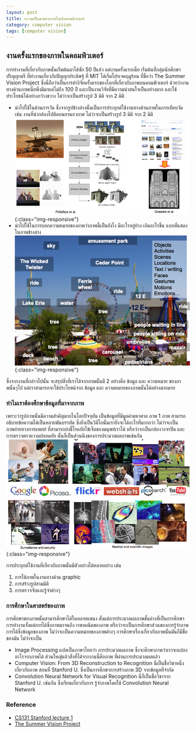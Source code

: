 ```yaml
---
layout: post
title: ความเป็นมาของภาพในเชิงคอมพิวเตอร์
category: computer vision
tags: [computer vision]
---
```


## งานครั้งแรกของภาพในคอมพิวเตอร์

การทำงานที่เกี่ยวกับภาพนั้นเริ่มต้นมาได้ซัก 50 ปีแล้ว แต่งานครั้งแรกเนี่ย
เริ่มต้นที่กลุ่มนักศึกษาปริญญาตรี ที่ทำงานเกี่ยวกับปัญญาประดิษฐ์ ที่ MIT ได้เริ่มโปรเจคฤดูร้อน
ที่ชื่อว่า The Summer Vision Project ซึ่งนี่ถือว่าเป็นการทำงิจัยครั้งแรกของโลกที่เกี่ยวกับภาพบนคอมพิวเตอร์
ด้วยว่างานทางด้านภาพเนี่ยพึ่งมีมาแค่ไม่ถึง 100 ปี และเป็นงานวิจัยที่มีความน่าสนใจเป็นอย่างมาก และใช้ประโยชน์ได้อย่างกว้างขวาง ไม่ว่าจะเป็นสร้างรูป 3 มิติ จาก 2 มิติ

* นำไปใช้ในด้านการวัด ซึ่งจากรูปข้างล่างนั้นเป็นการประยุกต์ใช้งานทางด้านภาพในการเทียบวัด เช่น งานที่นำกล้องไปติดบนยานอวกาศ ไม่ว่าจะเป็นสร้างรูป 3 มิติ จาก 2 มิติ
![image-title-here](/assets/image_post/vision_measure.png){:class="img-responsive"}
* นำไปใช้ในการบอกความหมายของภาพว่าภาพนี้เป็นยังไง มีอะไรอยู่บ้าง เกิดอะไรขึ้น แบบที่แสดงในภาพข้างล่าง
![image-title-here](/assets/image_post/vision_semantic.png){:class="img-responsive"}

ซึ่งจากงานที่กล่าวไปนั้น จะสรุปสิ่งที่เราได้จากภาพนั้นมี 2 อย่างคือ ข้อมูล และ ความหมาย ของภาพนั้นๆไป
แต่เราสามารถจะใช้ประโยชน์จาก ข้อมูล และ ความหมายของภาพนั้นได้อย่างมากมาย

### ทำไมเราต้องศึกษาข้อมูลที่มาจากภาพ
เพราะว่ารูปภาพนั้นมีความสำคัญมากในโลกปัจจุบัน เป็นข้อมูลที่มีมูลค่ามหาศาล ภาพ 1 ภาพ
สามารถอธิบายข้อความได้เป็นหลายพันบรรทัด ซึ่งยิ่งเป็นวิดีโอนั้นเรายิ่งจะได้อะไรที่มากกว่า ไม่ว่าจะเป็น
ภาพถ่ายทางการแพทย์ ที่สามารถบ่งชี้โรคภัยไข้เจ็บของมนุษย์เราได้ หรือว่าจะเป็นกล้องวงจรปิด
และการตรวจตราความปลอดภัย นั้นก็เป็นส่วนนึงของการประมวลผลภาพเช่นกัน
![image-title-here](/assets/image_post/vision_useful.png){:class="img-responsive"}

การประยุกต์ใช้งานที่เกี่ยวกับภาพนั้นมีตัวอย่างได้หลายอย่าง เช่น
1. การใช้ภาพในงานทางด้าน graphic
2. การสร้างรูปสามมิติ
3. การตรวจจับและรู้จำต่างๆ


### การศึกษาในศาสตร์ของภาพ

การศึกษาของภาพนั้นสามารศึกษาได้ในหลายแขนง
ตั้งแต่การประมวลผลภาพชั้นล่างที่เป็นการศึกษาการทำงานจั้งแต่การได้ซึ่งภาพมาจนถึง เรขาคณิตของภาพ
หรือว่าจะเป็นการศึกษาส่วนของการรู้จำภาพ การได้ซึ่งข้อมูลของภาพ ไม่ว่าจะเป็นความหมายของภาพต่างๆ
การศึกษาเรื่องเกี่ยวกับภาพนั้นมันก็มีชื่อของมัน ไม่ว่าจะเป็น
* Image Processing แปลเป็นภาษาไทยว่า การประมวลผลภาพ ซึ่งจะศึกษาภาพว่าเราจะแปลงอะไรจากภาพได้ ส่วนใหญ่แล้วสิ่งที่ได้จากงานนี้คือภาพ ที่ผ่านการประมวลผลแล้ว
* Computer Vision: From 3D Reconstruction to Recognition นี่เป็นชื่อวิชาหนึ่งเกี่ยวกับภาพ สอนที่ Stanford U. ซึ่งเป็นการศึกษาการสร้างภาพ 3D จากข้อมูลที่จำกัด
* Convolution Neural Network for Visual Recognition นี่ก็เป็นชื่อวิชาจาก Stanford U. เช่นกัน ซึ่งเรียนเกี่ยวกับการ รู้จำภาพโดยใช้ Convolution Neural Network

### Reference
* [CS131 Stanford lecture 1](http://vision.stanford.edu/teaching/cs131_fall1718/files/01_introduction.pdf)
* [The Summer Vision Project](https://dspace.mit.edu/bitstream/handle/1721.1/6125/AIM-100.pdf?sequence=2)
